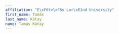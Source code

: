 ```yaml
---
affiliation: "E\xF6tv\xF6s Lor\xE1nd University"
first_name: Tamás
last_name: Kátay
name: Tamás Kátay
---
```

